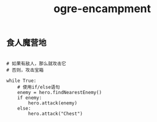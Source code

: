 ﻿---
layout: default
title: ogre-encampment
---
## 食人魔营地
```

# 如果有敌人，那么就攻击它
# 否则，攻击宝箱

while True:
    # 使用if/else语句
    enemy = hero.findNearestEnemy()
    if enemy:
        hero.attack(enemy)
    else:
        hero.attack("Chest")

```
